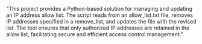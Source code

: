 "This project provides a Python-based solution for managing and updating an IP address allow list. The script reads from an allow_list.txt file, removes IP addresses specified in a remove_list, and updates the file with the revised list. The tool ensures that only authorized IP addresses are retained in the allow list, facilitating secure and efficient access control management."
